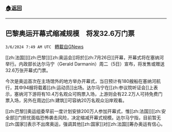 ###  [:house:返回](README.md)
---


## 巴黎奥运开幕式缩减规模　将发32.6万门票
`3/6/2024 7:49 AM UTC ` [轉載自GNews](https://gnews.org/articles/2369918)

[[zh:法国]][[zh:巴黎]][[zh:奥运会]]将於[[zh:7月26日]]开幕，开幕式将在塞纳河举行。内政部长达尔马宁（Gerald Darmanin）周二（5日）宣布，将发售或赠送32.6万张开幕式门票。

今次是奥运首次在主场馆外的地方举办开幕式，当日预计有180艘船在塞纳河航行，其中94艘将载着[[zh:运动员]]出场。达尔马宁在[[zh:参议院听证会]]上表示，塞纳河下游将有10.4万名观众可购票入场，上游则会有22.2万人可持免费门票入场，另外在周边[[zh:建筑]]可容纳20万名观众沿岸观看。

[[zh:巴黎]]奥运组委早前一度计划安排200万人参加开幕式，惟[[zh:法国]][[zh:安全部]]门担忧面临恐怖袭击风险，决定缩减开幕式规模。达尔马宁指，目前暂无[[zh:国家]]表示不出席奥运，强调其他[[zh:国家]]对[[zh:法国]]筹办奥运有信心。
